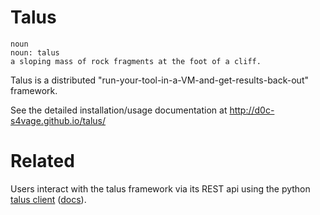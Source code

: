 # Talus

	noun
	noun: talus
	a sloping mass of rock fragments at the foot of a cliff.

Talus is a distributed "run-your-tool-in-a-VM-and-get-results-back-out" framework.

See the detailed installation/usage documentation at http://d0c-s4vage.github.io/talus/

# Related

Users interact with the talus framework via its REST api using the python [talus client](https://github.com/d0c-s4vage/talus_client) ([docs](http://d0c-s4vage.github.io/talus/getting_started.html#id2)).
